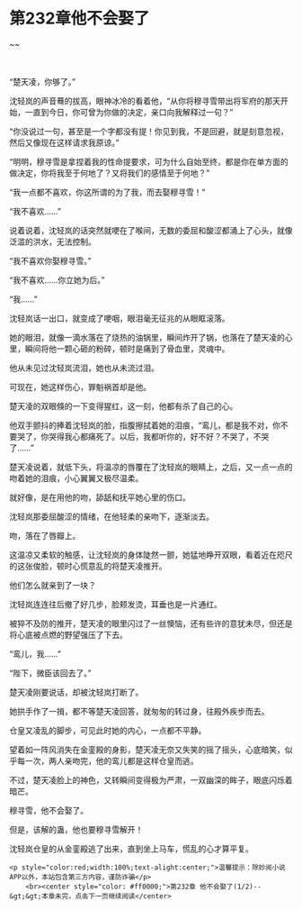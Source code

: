 # 第232章他不会娶了
~~
    	    <p name="pagetop" href="javascript:void(0);" onclick="return false" style="line-height: 35px;padding: 10px;color: #333;"> </p><p>“楚天凌，你够了。”</p><p>沈轻岚的声音蓦的拔高，眼神冰冷的看着他，“从你将穆寻雪带出将军府的那天开始，一直到今日，你可曾为你做的决定，亲口向我解释过一句？”</p><p>“你没说过一句，甚至是一个字都没有提！你见到我，不是回避，就是刻意忽视，然后又像现在这样请求我原谅。”</p><p>“明明，穆寻雪是拿捏着我的性命提要求，可为什么自始至终，都是你在单方面的做决定，你将我至于何地了？又将我们的感情至于何地？”</p><p>“我一点都不喜欢，你这所谓的为了我，而去娶穆寻雪！”</p><p>“我不喜欢……”</p><p>说着说着，沈轻岚的话突然就哽在了喉间，无数的委屈和酸涩都涌上了心头，就像泛滥的洪水，无法控制。</p><p>“我不喜欢你娶穆寻雪。”</p><p>“我不喜欢……你立她为后。”</p><p>“我……”</p><p>沈轻岚话一出口，就变成了哽咽，眼泪毫无征兆的从眼眶滚落。</p><p>她的眼泪，就像一滴水落在了烧热的油锅里，瞬间炸开了锅，也落在了楚天凌的心里，瞬间将他一颗心砸的粉碎，顿时是痛到了骨血里，灵魂中。</p><p>他从未见过沈轻岚流泪，她也从未流过泪。</p><p>可现在，她这样伤心，罪魁祸首却是他。</p><p>楚天凌的双眼倏的一下变得猩红，这一刻，他都有杀了自己的心。</p><p>他双手颤抖的捧着沈轻岚的脸，指腹擦拭着她的泪痕，“鸾儿，都是我不对，你不要哭了，你哭得我心都痛死了。以后，我都听你的，好不好？不哭了，不哭了……”</p><p>楚天凌说着，就低下头，将温凉的唇覆在了沈轻岚的眼睛上，之后，又一点一点的吻着她的泪痕，小心翼翼又极尽温柔。</p><p>就好像，是在用他的吻，舔舐和抚平她心里的伤口。</p><p>沈轻岚那委屈酸涩的情绪，在他轻柔的亲吻下，逐渐淡去。</p><p>吻，落在了唇瓣上。</p><p>这温凉又柔软的触感，让沈轻岚的身体陡然一颤，她猛地睁开双眼，看着近在咫尺的这张俊脸，顿时心慌意乱的将楚天凌推开。</p><p>他们怎么就亲到了一块？</p><p>沈轻岚连连往后撤了好几步，脸颊发烫，耳垂也是一片通红。</p><p>被猝不及防的推开，楚天凌的眼里闪过了一丝懊恼，还有些许的意犹未尽，但还是将心底被点燃的野望强压了下去。</p><p>“鸾儿，我……”</p><p>“陛下，微臣该回去了。”</p><p>楚天凌刚要说话，却被沈轻岚打断了。</p><p>她拱手作了一揖，都不等楚天凌回答，就匆匆的转过身，往殿外疾步而去。</p><p>仓皇又凌乱的脚步，可见此时她的内心，一点都不平静。</p><p>望着如一阵风消失在金銮殿的身影，楚天凌无奈又失笑的摇了摇头，心底暗笑，似乎每一次，两人亲吻完，他的鸾儿都是这样仓皇而逃。</p><p>不过，楚天凌脸上的神色，又转瞬间变得极为严肃，一双幽深的眸子，眼底闪烁着暗芒。</p><p>穆寻雪，他不会娶了。</p><p>但是，该解的蛊，他也要穆寻雪解开！</p><p>沈轻岚仓皇的从金銮殿逃了出来，直到坐上马车，慌乱的心才算平复。</p>
    	
   	<p style="color:red;width:100%;text-alight:center;">温馨提示：除妙阅小说APP以外，本站包含第三方内容，谨防诈骗</p>
    	<br><center style="color: #ff0000;">第232章 他不会娶了(1/2)--&gt;&gt;本章未完，点击下一页继续阅读</center>
    	